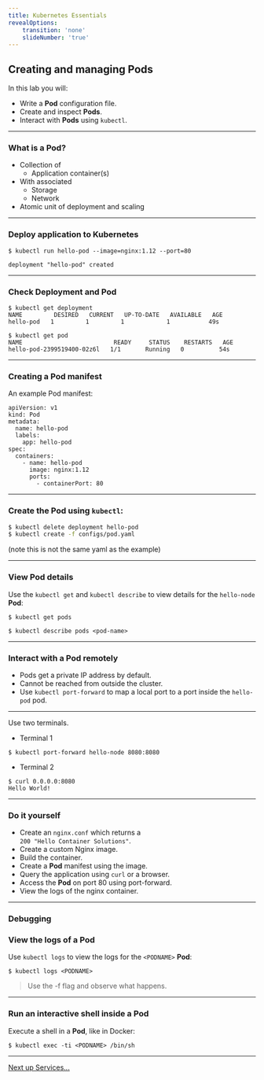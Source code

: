 ```yaml
---
title: Kubernetes Essentials
revealOptions:
    transition: 'none'
    slideNumber: 'true'
---
```


## Creating and managing **Pods**

In this lab you will:

* Write a **Pod** configuration file.
* Create and inspect **Pods**.
* Interact with **Pods** using `kubectl`.

---

### What is a **Pod**?

* Collection of
  * Application container(s)
* With associated
  * Storage
  * Network
* Atomic unit of deployment and scaling

---

### Deploy application to Kubernetes
```
$ kubectl run hello-pod --image=nginx:1.12 --port=80

deployment "hello-pod" created
```

---

### Check **Deployment** and **Pod**

```
$ kubectl get deployment
NAME         DESIRED   CURRENT   UP-TO-DATE   AVAILABLE   AGE
hello-pod   1         1         1            1           49s

$ kubectl get pod
NAME                          READY     STATUS    RESTARTS   AGE
hello-pod-2399519400-02z6l   1/1       Running   0          54s
```

---

### Creating a **Pod** manifest

An example Pod manifest:

```
apiVersion: v1
kind: Pod
metadata:
  name: hello-pod
  labels:
    app: hello-pod
spec:
  containers:
    - name: hello-pod
      image: nginx:1.12
      ports:
        - containerPort: 80
```

---

### Create the **Pod** using `kubectl`:

```bash
$ kubectl delete deployment hello-pod
$ kubectl create -f configs/pod.yaml
```

(note this is not the same yaml as the example)

---

### View **Pod** details

Use the `kubectl get` and `kubectl describe` to view details for the `hello-node` **Pod**:

```
$ kubectl get pods
```

```
$ kubectl describe pods <pod-name>
```

---

### Interact with a **Pod** remotely

* Pods get a private IP address by default.
* Cannot be reached from outside the cluster.
* Use `kubectl port-forward` to map a local port to a port inside the `hello-pod` pod.



---

Use two terminals.

* Terminal 1

```
$ kubectl port-forward hello-node 8080:8080
```

* Terminal 2

```
$ curl 0.0.0.0:8080
Hello World!
```

---

### Do it yourself
* Create an `nginx.conf` which returns a  
`200 "Hello Container Solutions"`.
* Create a custom Nginx image.
* Build the container.
* Create a **Pod** manifest using the image.
* Query the application using `curl` or a browser.
* Access the **Pod** on port 80 using port-forward.
* View the logs of the nginx container.

---

### Debugging

### View the logs of a **Pod**

Use `kubectl logs` to view the logs for the `<PODNAME>` **Pod**:

```
$ kubectl logs <PODNAME>
```

> Use the -f flag and observe what happens.

---

### Run an interactive shell inside a **Pod**

Execute a shell in a **Pod**, like in Docker:

```
$ kubectl exec -ti <PODNAME> /bin/sh
```

----

[Next up Services...](./04_services.md)

